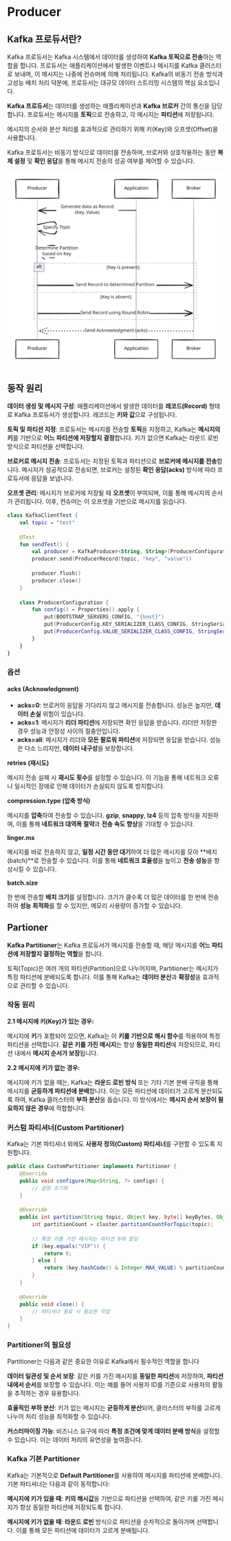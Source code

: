 # Producer

## **Kafka 프로듀서란?**

Kafka 프로듀서는 Kafka 시스템에서 데이터를 생성하여 **Kafka 토픽으로 전송**하는 역할을 합니다. 프로듀서는 애플리케이션에서 발생한 이벤트나 메시지를 Kafka 클러스터로 보내며, 이 메시지는 나중에 컨슈머에 의해 처리됩니다. Kafka의 비동기 전송 방식과 고성능 배치 처리 덕분에, 프로듀서는 대규모 데이터 스트리밍 시스템의 핵심 요소입니다.

**Kafka 프로듀서**는 데이터를 생성하는 애플리케이션과 **Kafka 브로커** 간의 통신을 담당합니다. 프로듀서는 메시지를 **토픽**으로 전송하고, 각 메시지는 **파티션**에 저장됩니다.&#x20;

메시지의 순서와 분산 처리를 효과적으로 관리하기 위해 키(Key)와 오프셋(Offset)을 사용합니다.

Kafka 프로듀서는 비동기 방식으로 데이터를 전송하며, 브로커와 상호작용하는 동안 **복제 설정** 및 **확인 응답**을 통해 메시지 전송의 성공 여부를 제어할 수 있습니다.

<img src="../../../.gitbook/assets/file.excalidraw (60).svg" alt="" class="gitbook-drawing">



## **동작 원리**

**데이터 생성 및 메시지 구성**: 애플리케이션에서 발생한 데이터를 **레코드(Record)** 형태로 Kafka 프로듀서가 생성합니다. 레코드는 **키와 값**으로 구성됩니다.

**토픽 및 파티션 지정**: 프로듀서는 메시지를 전송할 **토픽**을 지정하고, Kafka는 **메시지의 키**를 기반으로 **어느 파티션에 저장할지 결정**합니다. 키가 없으면 Kafka는 라운드 로빈 방식으로 파티션을 선택합니다.

**브로커로 메시지 전송**: 프로듀서는 지정된 토픽과 파티션으로 **브로커에 메시지를 전송**합니다. 메시지가 성공적으로 전송되면, 브로커는 설정된 **확인 응답(acks)** 방식에 따라 프로듀서에 응답을 보냅니다.

**오프셋 관리**: 메시지가 브로커에 저장될 때 **오프셋**이 부여되며, 이를 통해 메시지의 순서가 관리됩니다. 이후, 컨슈머는 이 오프셋을 기반으로 메시지를 읽습니다.

```kotlin
class KafkaClientTest {
    val topic = "test"

    @Test
    fun sendTest() {
        val producer = KafkaProducer<String, String>(ProducerConfiguration().config())
        producer.send(ProducerRecord(topic, "key", "value"))

        producer.flush()
        producer.close()
    }

    class ProducerConfiguration {
        fun config() = Properties().apply {
            put(BOOTSTRAP_SERVERS_CONFIG, "{host}")
            put(ProducerConfig.KEY_SERIALIZER_CLASS_CONFIG, StringSerializer::class.java.name)
            put(ProducerConfig.VALUE_SERIALIZER_CLASS_CONFIG, StringSerializer::class.java.name)
        }
    }
}
```

### **옵션**

#### **acks (Acknowledgment)**

* **acks=0**: 브로커의 응답을 기다리지 않고 메시지를 전송합니다. 성능은 높지만, **데이터 손실** 위험이 있습니다.
* **acks=1**: 메시지가 **리더 파티션**에 저장되면 확인 응답을 받습니다. 리더만 저장한 경우 성능과 안정성 사이의 절충안입니다.
* **acks=all**: 메시지가 리더와 **모든 팔로워 파티션**에 저장되면 응답을 받습니다. 성능은 다소 느리지만, **데이터 내구성**을 보장합니다.

**retries (재시도)**

메시지 전송 실패 시 **재시도 횟수**를 설정할 수 있습니다. 이 기능을 통해 네트워크 오류나 일시적인 장애로 인해 데이터가 손실되지 않도록 방지합니다.

**compression.type (압축 방식)**

메시지를 **압축**하여 전송할 수 있습니다. **gzip**, **snappy**, **lz4** 등의 압축 방식을 지원하며, 이를 통해 **네트워크 대역폭 절약**과 **전송 속도 향상**을 기대할 수 있습니다.

**linger.ms**

메시지를 바로 전송하지 않고, **일정 시간 동안 대기**하여 더 많은 메시지를 모아 \*\*배치(batch)\*\*로 전송할 수 있습니다. 이를 통해 **네트워크 효율성**을 높이고 **전송 성능**을 향상시킬 수 있습니다.

**batch.size**

한 번에 전송할 **배치 크기**를 설정합니다. 크기가 클수록 더 많은 데이터를 한 번에 전송하여 **성능 최적화**를 할 수 있지만, 메모리 사용량이 증가할 수 있습니다.

## Partioner

**Kafka Partitioner**는 Kafka 프로듀서가 메시지를 전송할 때, 해당 메시지를 **어느 파티션에 저장할지 결정하는 역할**을 합니다.&#x20;

토픽(Topic)은 여러 개의 파티션(Partition)으로 나누어지며, Partitioner는 메시지가 특정 파티션에 분배되도록 합니다. 이를 통해 Kafka는 **데이터 분산**과 **확장성**을 효과적으로 관리할 수 있습니다.

### **작동 원리**

**2.1 메시지에 키(Key)가 있는 경우:**

메시지에 **키**가 포함되어 있으면, Kafka는 이 **키를 기반으로 해시 함수**를 적용하여 특정 파티션을 선택합니다. **같은 키를 가진 메시지**는 항상 **동일한 파티션**에 저장되므로, 파티션 내에서 **메시지 순서가 보장**됩니다.&#x20;

**2.2 메시지에 키가 없는 경우:**

메시지에 키가 없을 때는, Kafka는 **라운드 로빈 방식** 또는 기타 기본 분배 규칙을 통해 메시지를 **균등하게 파티션에 분배**합니다. 이는 모든 파티션에 데이터가 고르게 분산되도록 하여, Kafka 클러스터의 **부하 분산**을 돕습니다. 이 방식에서는 **메시지 순서 보장이 필요하지 않은 경우**에 적합합니다.

### **커스텀 파티셔너(Custom Partitioner)**

Kafka는 기본 파티셔너 외에도 **사용자 정의(Custom) 파티셔너**를 구현할 수 있도록 지원합니다.&#x20;

```java
public class CustomPartitioner implements Partitioner {
    @Override
    public void configure(Map<String, ?> configs) {
        // 설정 초기화
    }

    @Override
    public int partition(String topic, Object key, byte[] keyBytes, Object value, byte[] valueBytes, Cluster cluster) {
        int partitionCount = cluster.partitionCountForTopic(topic);
        
        // 특정 키를 가진 메시지는 파티션 0에 할당
        if (key.equals("VIP")) {
            return 0;
        } else {
            return (key.hashCode() & Integer.MAX_VALUE) % partitionCount;
        }
    }

    @Override
    public void close() {
        // 파티셔너 종료 시 필요한 작업
    }
}
```

### **Partitioner의 필요성**

Partitioner는 다음과 같은 중요한 이유로 Kafka에서 필수적인 역할을 합니다

**데이터 일관성 및 순서 보장**: 같은 키를 가진 메시지를 **동일한 파티션**에 저장하여, **파티션 내에서 순서**를 보장할 수 있습니다. 이는 예를 들어 사용자 ID를 기준으로 사용자의 활동을 추적하는 경우 유용합니다.

**효율적인 부하 분산**: 키가 없는 메시지는 **균등하게 분산**되어, 클러스터의 부하를 고르게 나누어 처리 성능을 최적화할 수 있습니다.

**커스터마이징 가능**: 비즈니스 요구에 따라 **특정 조건에 맞게 데이터 분배 방식**을 설정할 수 있습니다. 이는 데이터 처리의 유연성을 높여줍니다.

### **Kafka 기본 Partitioner**

Kafka는 기본적으로 **Default Partitioner**를 사용하여 메시지를 파티션에 분배합니다.\
&#x20;기본 파티셔너는 다음과 같이 동작합니다:

**메시지에 키가 있을 때**: **키의 해시값**을 기반으로 파티션을 선택하여, 같은 키를 가진 메시지가 항상 동일한 파티션에 저장되도록 합니다.

**메시지에 키가 없을 때**: **라운드 로빈** 방식으로 파티션을 순차적으로 돌아가며 선택합니다. 이를 통해 모든 파티션에 데이터가 고르게 분배됩니다.
